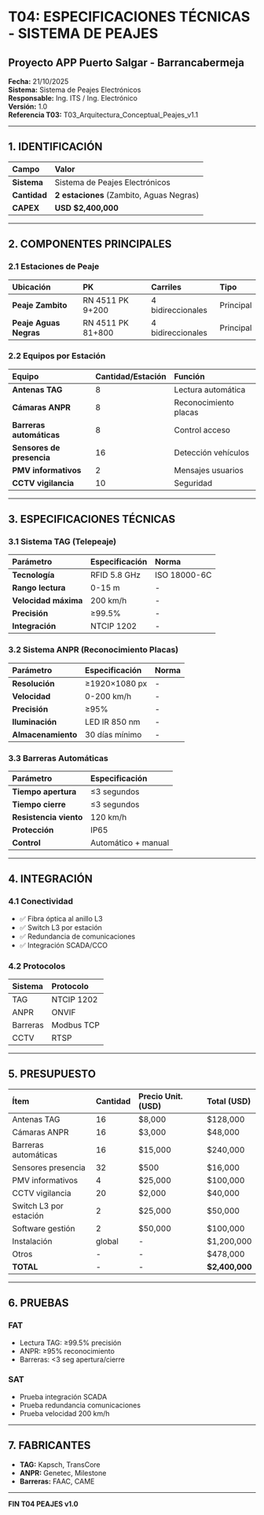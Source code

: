 # T04: ESPECIFICACIONES TÉCNICAS - SISTEMA DE PEAJES
## Proyecto APP Puerto Salgar - Barrancabermeja

**Fecha:** 21/10/2025  
**Sistema:** Sistema de Peajes Electrónicos  
**Responsable:** Ing. ITS / Ing. Electrónico  
**Versión:** 1.0  
**Referencia T03:** T03_Arquitectura_Conceptual_Peajes_v1.1  

---

## 1. IDENTIFICACIÓN

| Campo | Valor |
|:------|:------|
| **Sistema** | Sistema de Peajes Electrónicos |
| **Cantidad** | **2 estaciones** (Zambito, Aguas Negras) |
| **CAPEX** | **USD $2,400,000** |

---

## 2. COMPONENTES PRINCIPALES

### 2.1 Estaciones de Peaje

| Ubicación | PK | Carriles | Tipo |
|:----------|:---|:---------|:------|
| **Peaje Zambito** | RN 4511 PK 9+200 | 4 bidireccionales | Principal |
| **Peaje Aguas Negras** | RN 4511 PK 81+800 | 4 bidireccionales | Principal |

### 2.2 Equipos por Estación

| Equipo | Cantidad/Estación | Función |
|:-------|:------------------|:---------|
| **Antenas TAG** | 8 | Lectura automática |
| **Cámaras ANPR** | 8 | Reconocimiento placas |
| **Barreras automáticas** | 8 | Control acceso |
| **Sensores de presencia** | 16 | Detección vehículos |
| **PMV informativos** | 2 | Mensajes usuarios |
| **CCTV vigilancia** | 10 | Seguridad |

---

## 3. ESPECIFICACIONES TÉCNICAS

### 3.1 Sistema TAG (Telepeaje)

| Parámetro | Especificación | Norma |
|:----------|:---------------|:------|
| **Tecnología** | RFID 5.8 GHz | ISO 18000-6C |
| **Rango lectura** | 0-15 m | - |
| **Velocidad máxima** | 200 km/h | - |
| **Precisión** | ≥99.5% | - |
| **Integración** | NTCIP 1202 | - |

### 3.2 Sistema ANPR (Reconocimiento Placas)

| Parámetro | Especificación | Norma |
|:----------|:---------------|:------|
| **Resolución** | ≥1920×1080 px | - |
| **Velocidad** | 0-200 km/h | - |
| **Precisión** | ≥95% | - |
| **Iluminación** | LED IR 850 nm | - |
| **Almacenamiento** | 30 días mínimo | - |

### 3.3 Barreras Automáticas

| Parámetro | Especificación |
|:----------|:---------------|
| **Tiempo apertura** | ≤3 segundos |
| **Tiempo cierre** | ≤3 segundos |
| **Resistencia viento** | 120 km/h |
| **Protección** | IP65 |
| **Control** | Automático + manual |

---

## 4. INTEGRACIÓN

### 4.1 Conectividad

- ✅ Fibra óptica al anillo L3
- ✅ Switch L3 por estación
- ✅ Redundancia de comunicaciones
- ✅ Integración SCADA/CCO

### 4.2 Protocolos

| Sistema | Protocolo |
|:--------|:----------|
| TAG | NTCIP 1202 |
| ANPR | ONVIF |
| Barreras | Modbus TCP |
| CCTV | RTSP |

---

## 5. PRESUPUESTO

| Ítem | Cantidad | Precio Unit. (USD) | Total (USD) |
|:-----|:---------|:-------------------|:------------|
| Antenas TAG | 16 | $8,000 | $128,000 |
| Cámaras ANPR | 16 | $3,000 | $48,000 |
| Barreras automáticas | 16 | $15,000 | $240,000 |
| Sensores presencia | 32 | $500 | $16,000 |
| PMV informativos | 4 | $25,000 | $100,000 |
| CCTV vigilancia | 20 | $2,000 | $40,000 |
| Switch L3 por estación | 2 | $25,000 | $50,000 |
| Software gestión | 2 | $50,000 | $100,000 |
| Instalación | global | - | $1,200,000 |
| Otros | - | - | $478,000 |
| **TOTAL** | - | - | **$2,400,000** |

---

## 6. PRUEBAS

### FAT
- Lectura TAG: ≥99.5% precisión
- ANPR: ≥95% reconocimiento
- Barreras: <3 seg apertura/cierre

### SAT
- Prueba integración SCADA
- Prueba redundancia comunicaciones
- Prueba velocidad 200 km/h

---

## 7. FABRICANTES

- **TAG:** Kapsch, TransCore
- **ANPR:** Genetec, Milestone
- **Barreras:** FAAC, CAME

---

**FIN T04 PEAJES v1.0**

